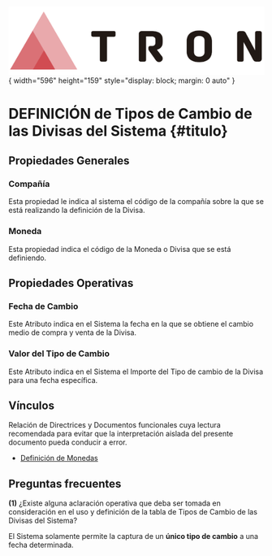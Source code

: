 ![Imagen LOGO](./00-Imagen/logo-TRON.png){ width="596" height="159" style="display: block; margin: 0 auto" }

# DEFINICIÓN de Tipos de Cambio de las Divisas del Sistema {#titulo}

## Propiedades Generales

### **Compañía**

Esta propiedad le indica al sistema el código de la compañía sobre la que se está realizando la definición de la Divisa.

### **Moneda**

Esta propiedad indica el código de la Moneda o Divisa que se está definiendo.

## Propiedades Operativas

### **Fecha de Cambio**

Este Atributo indica en el Sistema la fecha en la que se obtiene el cambio medio de compra y venta de la Divisa.

### **Valor del Tipo de Cambio**

Este Atributo indica en el Sistema el Importe del Tipo de cambio de la Divisa para una fecha específica.

## Vínculos

Relación de Directrices y Documentos funcionales cuya lectura recomendada para evitar que la interpretación aislada del presente documento pueda conducir a error.

- [Definición de Monedas](DEFINICION-de-Moneda.md#titulo)

## Preguntas frecuentes

**(1)** ¿Existe alguna aclaración operativa que deba ser tomada en consideración en el uso y definición de la tabla de Tipos de Cambio de las Divisas del Sistema?

El Sistema solamente permite la captura de un **único tipo de cambio** a una fecha determinada.

[Tabla TRON: A1000500]:<>